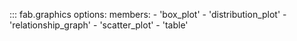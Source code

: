 ::: fab.graphics
    options:
      members:
        - 'box_plot'
        - 'distribution_plot'
        - 'relationship_graph'
        - 'scatter_plot'
        - 'table'
